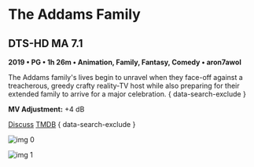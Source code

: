 # The Addams Family

## DTS-HD MA 7.1

**2019 • PG • 1h 26m • Animation, Family, Fantasy, Comedy • aron7awol**

The Addams family's lives begin to unravel when they face-off against a treacherous, greedy crafty reality-TV host while also preparing for their extended family to arrive for a major celebration.
{ data-search-exclude }

**MV Adjustment:** +4 dB

[Discuss](https://www.avsforum.com/threads/bass-eq-for-filtered-movies.2995212/post-59120350)  [TMDB](481084)
{ data-search-exclude }

![img 0](https://i.imgur.com/oytD6hP.jpg)

![img 1](https://i.imgur.com/dSLhutT.png)

